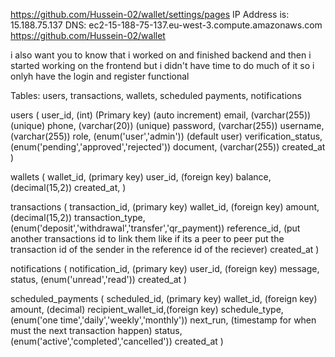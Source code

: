 https://github.com/Hussein-02/wallet/settings/pages
IP Address is: 15.188.75.137
DNS: ec2-15-188-75-137.eu-west-3.compute.amazonaws.com
https://github.com/Hussein-02/wallet

i also want you to know that i worked on and finished backend and then i started working on the frontend but i didn't have time to do much of it so i onlyh have the login and register functional

<!-- database structure -->

Tables: users, transactions, wallets, scheduled payments, notifications

users (
user_id, (int) (Primary key) (auto increment)
email, (varchar(255)) (unique)
phone, (varchar(20)) (unique)
password, (varchar(255))
username, (varchar(255))
role, (enum('user','admin')) (default user)
verification_status, (enum('pending','approved','rejected'))
document, (varchar(255))
created_at
)

wallets (
wallet_id, (primary key)
user_id, (foreign key)
balance, (decimal(15,2))
created_at,
)

transactions (
transaction_id, (primary key)
wallet_id, (foreign key)
amount, (decimal(15,2))
transaction_type, (enum('deposit','withdrawal','transfer','qr_payment))
reference_id, (put another transactions id to link them like if its a peer to peer put the transaction id of the sender in the reference id of the reciever)
created_at
)

notifications (
notification_id, (primary key)
user_id, (foreign key)
message,
status, (enum('unread','read'))
created_at
)

scheduled_payments (
scheduled_id, (primary key)
wallet_id, (foreign key)
amount, (decimal)
recipient_wallet_id,(foreign key)
schedule_type, (enum('one time','daily','weekly','monthly'))
next_run, (timestamp for when must the next transaction happen)
status, (enum('active','completed','cancelled'))
created_at
)

<!-- database structure end -->
